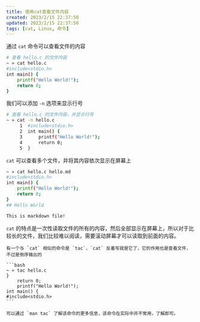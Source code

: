 ```yaml
---
title: 使用cat查看文件内容
created: 2023/2/15 22:37:50
updated: 2023/2/15 22:37:50
tags: [cat, Linux, 命令]
---
```


通过 `cat` 命令可以查看文件的内容

```bash
# 查看 hello.c 的文件内容
~ » cat hello.c
#include<stdio.h>
int main() {
    printf("Hello World!");
    return 0;
}
```

我们可以添加 `-n` 选项来显示行号

```bash
# 查看 hello.c 的文件内容，并显示行号
~ » cat -n hello.c
     1  #include<stdio.h>
     2  int main() {
     3      printf("Hello World!");
     4      return 0;
     5  }
```

`cat` 可以查看多个文件，并将其内容依次显示在屏幕上

```bash
~ » cat hello.c hello.md
#include<stdio.h>
int main() {
    printf("Hello World!");
    return 0;
}
## Hello World

This is markdown file!
```

`cat` 的特点是一次性读取文件的所有的内容，然后全部显示在屏幕上，所以对于比较长的文件，我们比较难以阅读，需要滚动屏幕才可以读取到前面的内容。


```` info
有一个与 `cat` 相似的命令是 `tac`，`cat` 反着写就是它了，它的作用也是查看文件，不过是倒序输出的

```bash
~ » tac hello.c
}
    return 0;
    printf("Hello World!");
int main() {
#include<stdio.h>
```

可以通过 `man tac` 了解该命令的更多信息，该命令在实际中并不常用，了解即可。
````